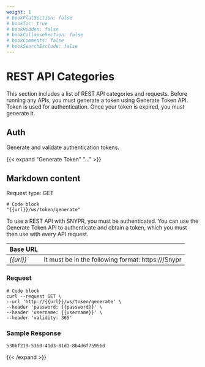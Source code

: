 ```yaml
---
weight: 1
# bookFlatSection: false
# bookToc: true
# bookHidden: false
# bookCollapseSection: false
# bookComments: false
# bookSearchExclude: false
---
```


# REST API Categories
This section includes a list of REST API categories and requests. Before running any APIs, you must generate a token using Generate Token API. Token is used for authentication. Once your token is expired, you must generate it.

## Auth
Generate and validate authentication tokens.

{{< expand "Generate Token" "..." >}}
## Markdown content
Request type: GET
```py3
# Code block
"{{url}}/ws/token/generate"
```

To use a REST API with SNYPR, you must be authenticated. You can use the Generate Token API to authenticate and obtain a token, which you must then use with every API request.


Base URL |  | 
--- | --- | 
*{{url}}* | It must be in the following format:  https://<hostname or IPaddress>/Snypr |
 
 ### Request
```py3
# Code block
curl --request GET \ 
--url 'http://{{url}}/ws/token/generate' \ 
--header 'password: {{password}}' \ 
--header 'username: {{username}}' \ 
--header 'validity: 365' 
```
### Sample Response
```py3
530bf219-5360-41d3-81d1-8b4d6f75956d
```

{{< /expand >}}

